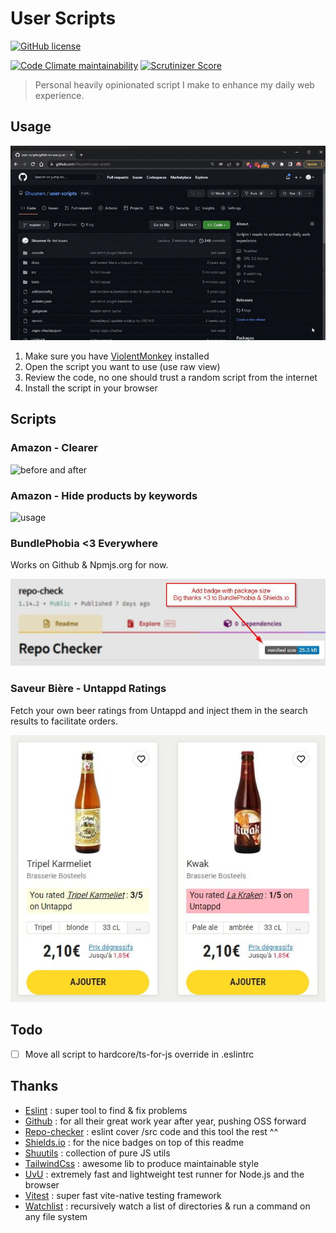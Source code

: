 # User Scripts

[![GitHub license](https://img.shields.io/github/license/shuunen/user-scripts.svg?color=informational)](https://github.com/Shuunen/user-scripts/blob/master/LICENSE)

[![Code Climate maintainability](https://img.shields.io/codeclimate/maintainability/Shuunen/user-scripts?style=flat)](https://codeclimate.com/github/Shuunen/user-scripts)
[![Scrutinizer Score](https://scrutinizer-ci.com/g/Shuunen/user-scripts/badges/quality-score.png?b=master)](https://scrutinizer-ci.com/g/Shuunen/user-scripts)

> Personal heavily opinionated script I make to enhance my daily web experience.

## Usage

![demo](docs/demo.gif)

1. Make sure you have [ViolentMonkey](https://violentmonkey.github.io) installed
2. Open the script you want to use (use raw view)
3. Review the code, no one should trust a random script from the internet
4. Install the script in your browser

## Scripts

### Amazon - Clearer

![before and after](https://i.imgur.com/cxkNxIe.jpg)

### Amazon - Hide products by keywords

![usage](https://i.imgur.com/hoSV2LC.gif)

### BundlePhobia <3 Everywhere

Works on Github & Npmjs.org for now.

![demo](docs/demo-bundlephobia-everywhere.jpg)

### Saveur Bière - Untappd Ratings

Fetch your own beer ratings from Untappd and inject them in the search results to facilitate orders.

![demo](docs/demo-saveur-biere-untappd-rating.jpg)

## Todo

- [ ] Move all script to hardcore/ts-for-js override in .eslintrc

## Thanks

- [Eslint](https://eslint.org) : super tool to find & fix problems
- [Github](https://github.com) : for all their great work year after year, pushing OSS forward
- [Repo-checker](https://github.com/Shuunen/repo-checker) : eslint cover /src code and this tool the rest ^^
- [Shields.io](https://shields.io) : for the nice badges on top of this readme
- [Shuutils](https://github.com/Shuunen/shuutils) : collection of pure JS utils
- [TailwindCss](https://tailwindcss.com) : awesome lib to produce maintainable style
- [UvU](https://github.com/lukeed/uvu) : extremely fast and lightweight test runner for Node.js and the browser
- [Vitest](https://github.com/vitest-dev/vitest) : super fast vite-native testing framework
- [Watchlist](https://github.com/lukeed/watchlist) : recursively watch a list of directories & run a command on any file system
